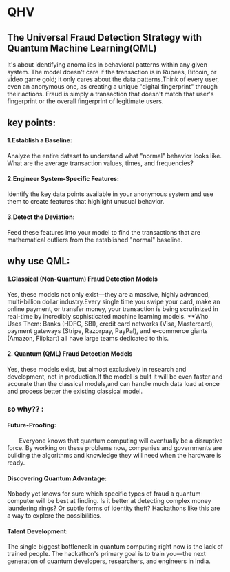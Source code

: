 # QHV
##                             The Universal Fraud Detection Strategy with Quantum Machine Learning(QML)
  It's about identifying anomalies in behavioral patterns within any given system. The model doesn't care if the transaction is in Rupees, Bitcoin, or video game gold; it only cares about the data patterns.Think of every user, even an anonymous one, as creating a unique "digital fingerprint" through their actions. Fraud is simply a transaction that doesn't match that user's fingerprint or the overall fingerprint of legitimate users.
## key points:
#### 1.Establish a Baseline: 
  Analyze the entire dataset to understand what "normal" behavior looks like. What are the average transaction values, times, and frequencies?
#### 2.Engineer System-Specific Features: 
  Identify the key data points available in your anonymous system and use them to create features that highlight unusual behavior.
#### 3.Detect the Deviation: 
  Feed these features into your model to find the transactions that are mathematical outliers from the established "normal" baseline.
## why use QML:
#### 1.Classical (Non-Quantum) Fraud Detection Models
  Yes, these models not only exist—they are a massive, highly advanced, multi-billion dollar industry.Every single time you swipe your card, make an online payment, or transfer money, your transaction is being scrutinized in real-time by incredibly sophisticated machine learning models.
   **Who Uses Them: Banks (HDFC, SBI), credit card networks (Visa, Mastercard), payment gateways (Stripe, Razorpay, PayPal), and e-commerce giants (Amazon, Flipkart) all have large teams dedicated to this.
#### 2. Quantum (QML) Fraud Detection Models
 Yes, these models exist, but almost exclusively in research and development, not in production.If the model is bulit it will be even faster and accurate than the classical models,and can handle much data load at once and process better the existing classical model.
### so why?? :
#### Future-Proofing:
$~~~~~~$ Everyone knows that quantum computing will eventually be a disruptive force. By working on these problems now, companies and governments are building the algorithms and knowledge they will need when the hardware is ready.
#### Discovering Quantum Advantage: 
  Nobody yet knows for sure which specific types of fraud a quantum computer will be best at finding. Is it better at detecting complex money laundering rings? Or subtle forms of identity theft? Hackathons like this are a way to explore the possibilities.
#### Talent Development: 
  The single biggest bottleneck in quantum computing right now is the lack of trained people. The hackathon's primary goal is to train you—the next generation of quantum developers, researchers, and engineers in India.
